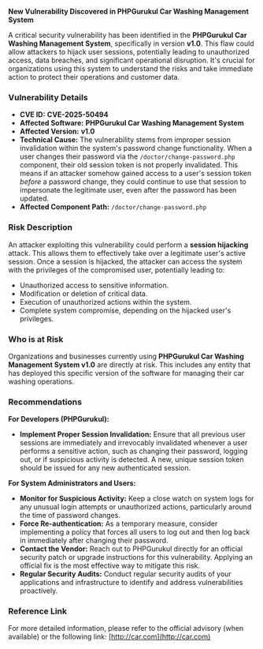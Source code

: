 **New Vulnerability Discovered in PHPGurukul Car Washing Management System**

A critical security vulnerability has been identified in the **PHPGurukul Car Washing Management System**, specifically in version **v1.0**. This flaw could allow attackers to hijack user sessions, potentially leading to unauthorized access, data breaches, and significant operational disruption. It's crucial for organizations using this system to understand the risks and take immediate action to protect their operations and customer data.

### Vulnerability Details

*   **CVE ID:** **CVE-2025-50494**
*   **Affected Software:** **PHPGurukul Car Washing Management System**
*   **Affected Version:** **v1.0**
*   **Technical Cause:** The vulnerability stems from improper session invalidation within the system's password change functionality. When a user changes their password via the `/doctor/change-password.php` component, their old session token is not properly invalidated. This means if an attacker somehow gained access to a user's session token *before* a password change, they could continue to use that session to impersonate the legitimate user, even after the password has been updated.
*   **Affected Component Path:** `/doctor/change-password.php`

### Risk Description

An attacker exploiting this vulnerability could perform a **session hijacking** attack. This allows them to effectively take over a legitimate user's active session. Once a session is hijacked, the attacker can access the system with the privileges of the compromised user, potentially leading to:

*   Unauthorized access to sensitive information.
*   Modification or deletion of critical data.
*   Execution of unauthorized actions within the system.
*   Complete system compromise, depending on the hijacked user's privileges.

### Who is at Risk

Organizations and businesses currently using **PHPGurukul Car Washing Management System v1.0** are directly at risk. This includes any entity that has deployed this specific version of the software for managing their car washing operations.

### Recommendations

**For Developers (PHPGurukul):**

*   **Implement Proper Session Invalidation:** Ensure that all previous user sessions are immediately and irrevocably invalidated whenever a user performs a sensitive action, such as changing their password, logging out, or if suspicious activity is detected. A new, unique session token should be issued for any new authenticated session.

**For System Administrators and Users:**

*   **Monitor for Suspicious Activity:** Keep a close watch on system logs for any unusual login attempts or unauthorized actions, particularly around the time of password changes.
*   **Force Re-authentication:** As a temporary measure, consider implementing a policy that forces all users to log out and then log back in immediately after changing their password.
*   **Contact the Vendor:** Reach out to PHPGurukul directly for an official security patch or upgrade instructions for this vulnerability. Applying an official fix is the most effective way to mitigate this risk.
*   **Regular Security Audits:** Conduct regular security audits of your applications and infrastructure to identify and address vulnerabilities proactively.

### Reference Link

For more detailed information, please refer to the official advisory (when available) or the following link: [http://car.com](http://car.com)
